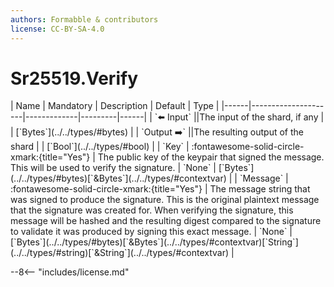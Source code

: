 ```yaml
---
authors: Formabble & contributors
license: CC-BY-SA-4.0
---
```



# Sr25519.Verify

<div class="sh-parameters" markdown="1">
| Name | Mandatory | Description | Default | Type |
|------|---------------------|-------------|---------|------|
| `⬅️ Input` ||The input of the shard, if any | | [`Bytes`](../../types/#bytes) |
| `Output ➡️` ||The resulting output of the shard | | [`Bool`](../../types/#bool) |
| `Key` | :fontawesome-solid-circle-xmark:{title="Yes"}  | The public key of the keypair that signed the message. This will be used to verify the signature. | `None` | [`Bytes`](../../types/#bytes)[`&Bytes`](../../types/#contextvar) |
| `Message` | :fontawesome-solid-circle-xmark:{title="Yes"}  | The message string that was signed to produce the signature. This is the original plaintext message that the signature was created for. When verifying the signature, this message will be hashed and the resulting digest compared to the signature to validate it was produced by signing this exact message. | `None` | [`Bytes`](../../types/#bytes)[`&Bytes`](../../types/#contextvar)[`String`](../../types/#string)[`&String`](../../types/#contextvar) |

</div>



--8<-- "includes/license.md"

